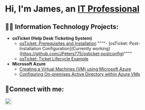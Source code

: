 <h1>Hi, I'm James, an <a href="https://www.linkedin.com/in/jamesangelsantiagopeters">IT Professional</a></h1>

<h2>👨‍💻 Information Technology Projects:</h2>

- <b>osTicket (Help Desk Ticketing System)</b>
  - [osTicket: Prerequisites and Installation](https://github.com/JPeters775/osticket-prereqs)
 """"- [osTicket: Post-Installation Configuration](Currently working)(https://github.com/JPeters775/osticket-postconfig)""""
  - [osTicket: Ticket Lifecycle Example](https://github.com/JPeters775/ticket-lifecycle)
- <b>Microsoft Azure</b>
  - [Creating a Virtual Machines (VM) using Microsoft Azure](https://github.com/JPeters775/virtual-machine)
  - [Configuring On-premises Active Directory within Azure VMs](https://github.com/JPeters775/configure-ad)

<h2>🤳Connect with me:</h2>

[<img align="left" alt="Josh | LinkedIn" width="22px" src="https://cdn.jsdelivr.net/npm/simple-icons@v3/icons/linkedin.svg" />][linkedin]

[linkedin]: https://www.linkedin.com/in/jamesangelsantiagopeters
